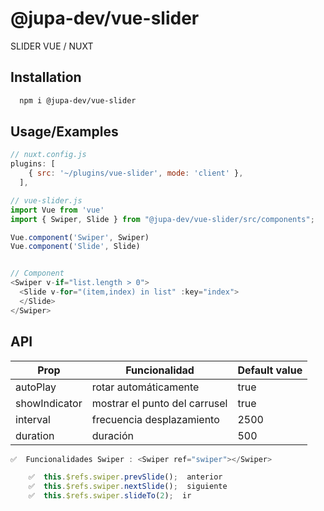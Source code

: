 
# @jupa-dev/vue-slider
SLIDER VUE / NUXT

## Installation



```bash
  npm i @jupa-dev/vue-slider
```
    
## Usage/Examples

```javascript
// nuxt.config.js
plugins: [
    { src: '~/plugins/vue-slider', mode: 'client' },
  ],

// vue-slider.js
import Vue from 'vue'
import { Swiper, Slide } from "@jupa-dev/vue-slider/src/components";

Vue.component('Swiper', Swiper)
Vue.component('Slide', Slide)


// Component
<Swiper v-if="list.length > 0">
  <Slide v-for="(item,index) in list" :key="index">
  </Slide>
</Swiper>

```

## API

| Prop          | Funcionalidad                    | Default value |
| ------------- | ------------------------ | ---- |
| autoPlay      | rotar automáticamente             | true |
| showIndicator | mostrar el punto del carrusel     | true |
| interval      | frecuencia desplazamiento     | 2500 |
| duration      | duración | 500  |

```javascript
✅  Funcionalidades Swiper : <Swiper ref="swiper"></Swiper>

    ✅  this.$refs.swiper.prevSlide();  anterior
    ✅  this.$refs.swiper.nextSlide();  siguiente
    ✅  this.$refs.swiper.slideTo(2);  ir
```
